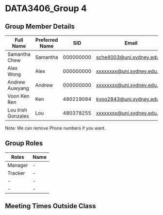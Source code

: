 # DATA3406_Group 4 

## Group Member Details 
| Full Name       | Preferred Name | SID       | Email                      | Phone     |
|-----------------|----------------|-----------|----------------------------|-----------|
| Samantha Chew   | Samantha       | 000000000 | sche4003@uni.sydney.edu.au | xxxxxxxxxx|
| Alex Wong       | Alex           | 000000000 | xxxxxxxx@uni.sydney.edu.au | xxxxxxxxxx|
| Andrew Auwyang  | Andrew         | 000000000 | xxxxxxxx@uni.sydney.edu.au | xxxxxxxxxx|
| Voon Ken Ren    | Ken            | 480219084 | kvoo2843@uni.sydney.edu.au | 0450752249|
| Lou Irish Gonzales | Lou         | 480378255 | xxxxxxxx@uni.sydney.edu.au | 0426203696|

Note: We can remove Phone numbers if you want. 

## Group Roles
|  Roles               | Name       |
|----------------------|------------|
| Manager              | -          |
| Tracker              | -          |
| -                    | -          |
| -                    | -          |

## Meeting Times Outside Class 

